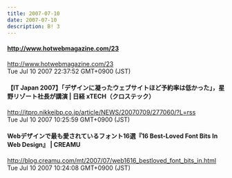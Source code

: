 ```yaml
---
title: 2007-07-10
date: 2007-07-10
description: B! 3
---
```


#### http://www.hotwebmagazine.com/23
http://www.hotwebmagazine.com/23<br>
Tue Jul 10 2007 22:37:52 GMT+0900 (JST)<br>


#### 【IT Japan 2007】「デザインに凝ったウェブサイトほど予約率は低かった」，星野リゾート社長が講演 | 日経 xTECH（クロステック）
http://itpro.nikkeibp.co.jp/article/NEWS/20070709/277060/?L=rss<br>
Tue Jul 10 2007 10:25:59 GMT+0900 (JST)<br>


#### Webデザインで最も愛されているフォント16選『16 Best-Loved Font Bits In Web Design』 | CREAMU
http://blog.creamu.com/mt/2007/07/web1616_bestloved_font_bits_in.html<br>
Tue Jul 10 2007 10:24:08 GMT+0900 (JST)<br>


